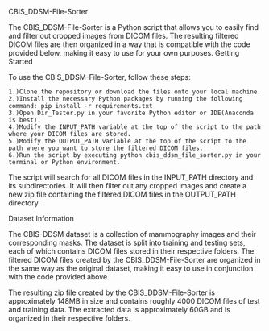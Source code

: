 CBIS_DDSM-File-Sorter

The CBIS_DDSM-File-Sorter is a Python script that allows you to easily find and filter out cropped images from DICOM files. The resulting filtered DICOM files are then organized in a way that is compatible with the code provided below, making it easy to use for your own purposes.
Getting Started

To use the CBIS_DDSM-File-Sorter, follow these steps:

    1.)Clone the repository or download the files onto your local machine.
    2.)Install the necessary Python packages by running the following command: pip install -r requirements.txt
    3.)Open Dir_Tester.py in your favorite Python editor or IDE(Anaconda is best).
    4.)Modify the INPUT_PATH variable at the top of the script to the path where your DICOM files are stored.
    5.)Modify the OUTPUT_PATH variable at the top of the script to the path where you want to store the filtered DICOM files.
    6.)Run the script by executing python cbis_ddsm_file_sorter.py in your terminal or Python environment.

The script will search for all DICOM files in the INPUT_PATH directory and its subdirectories. It will then filter out any cropped images and create a new zip file containing the filtered DICOM files in the OUTPUT_PATH directory.

Dataset Information

The CBIS-DDSM dataset is a collection of mammography images and their corresponding masks. The dataset is split into training and testing sets, each of which contains DICOM files stored in their respective folders. The filtered DICOM files created by the CBIS_DDSM-File-Sorter are organized in the same way as the original dataset, making it easy to use in conjunction with the code provided above.

The resulting zip file created by the CBIS_DDSM-File-Sorter is approximately 148MB in size and contains roughly 4000 DICOM files of test and training data. The extracted data is approximately 60GB and is organized in their respective folders.

